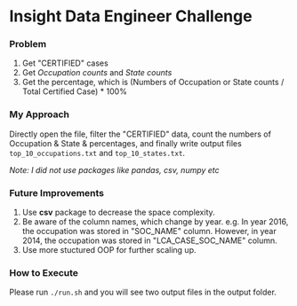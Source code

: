 # Insight Data Engineer Challenge
### Problem
1. Get "CERTIFIED" cases
2. Get *Occupation counts* and *State counts* 
3. Get the percentage, which is (Numbers of Occupation or State counts / Total Certified Case) * 100%

### My Approach
Directly open the file, filter the "CERTIFIED" data, count the numbers of Occupation & State & percentages, and finally write output files ```top_10_occupations.txt``` and ```top_10_states.txt```.

*Note: I did not use packages like pandas, csv, numpy etc*

### Future Improvements
1. Use **csv** package to decrease the space complexity.
2. Be aware of the column names, which change by year. e.g. In year 2016, the occupation was stored in "SOC_NAME" column. However, in year 2014, the occupation was stored in "LCA_CASE_SOC_NAME" column.
3. Use more stuctured OOP for further scaling up.


### How to Execute
Please run ```./run.sh``` and you will see two output files in the output folder.
